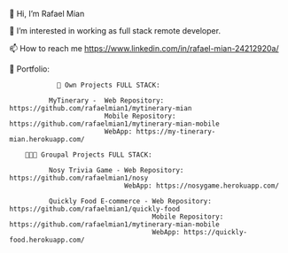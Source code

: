 👋 Hi, I’m Rafael Mian

👀 I’m interested in working as full stack remote developer.

📫 How to reach me https://www.linkedin.com/in/rafael-mian-24212920a/

🧳 Portfolio:

                🕺 Own Projects FULL STACK:

              MyTinerary -  Web Repository: https://github.com/rafaelmian1/mytinerary-mian 
                            Mobile Repository: https://github.com/rafaelmian1/mytinerary-mian-mobile
                            WebApp: https://my-tinerary-mian.herokuapp.com/

        🧑‍🤝‍🧑 Groupal Projects FULL STACK:

              Nosy Trivia Game - Web Repository: https://github.com/rafaelmian1/nosy
                                 WebApp: https://nosygame.herokuapp.com/

              Quickly Food E-commerce - Web Repository: https://github.com/rafaelmian1/quickly-food
                                        Mobile Repository: https://github.com/rafaelmian1/mytinerary-mian-mobile
                                        WebApp: https://quickly-food.herokuapp.com/

